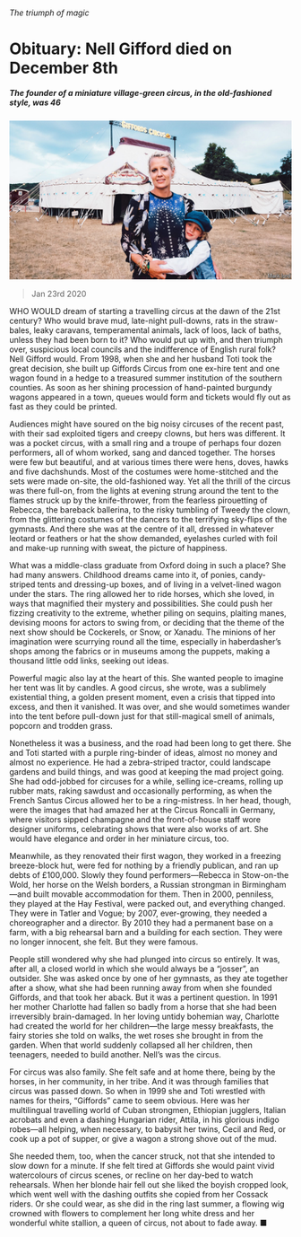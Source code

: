 ###### The triumph of magic

# Obituary: Nell Gifford died on December 8th 

##### The founder of a miniature village-green circus, in the old-fashioned style, was 46 

![image](images/20200125_OBP001_0.jpg) 

> Jan 23rd 2020 

WHO WOULD dream of starting a travelling circus at the dawn of the 21st century? Who would brave mud, late-night pull-downs, rats in the straw-bales, leaky caravans, temperamental animals, lack of loos, lack of baths, unless they had been born to it? Who would put up with, and then triumph over, suspicious local councils and the indifference of English rural folk? Nell Gifford would. From 1998, when she and her husband Toti took the great decision, she built up Giffords Circus from one ex-hire tent and one wagon found in a hedge to a treasured summer institution of the southern counties. As soon as her shining procession of hand-painted burgundy wagons appeared in a town, queues would form and tickets would fly out as fast as they could be printed.

Audiences might have soured on the big noisy circuses of the recent past, with their sad exploited tigers and creepy clowns, but hers was different. It was a pocket circus, with a small ring and a troupe of perhaps four dozen performers, all of whom worked, sang and danced together. The horses were few but beautiful, and at various times there were hens, doves, hawks and five dachshunds. Most of the costumes were home-stitched and the sets were made on-site, the old-fashioned way. Yet all the thrill of the circus was there full-on, from the lights at evening strung around the tent to the flames struck up by the knife-thrower, from the fearless pirouetting of Rebecca, the bareback ballerina, to the risky tumbling of Tweedy the clown, from the glittering costumes of the dancers to the terrifying sky-flips of the gymnasts. And there she was at the centre of it all, dressed in whatever leotard or feathers or hat the show demanded, eyelashes curled with foil and make-up running with sweat, the picture of happiness.


What was a middle-class graduate from Oxford doing in such a place? She had many answers. Childhood dreams came into it, of ponies, candy-striped tents and dressing-up boxes, and of living in a velvet-lined wagon under the stars. The ring allowed her to ride horses, which she loved, in ways that magnified their mystery and possibilities. She could push her fizzing creativity to the extreme, whether piling on sequins, plaiting manes, devising moons for actors to swing from, or deciding that the theme of the next show should be Cockerels, or Snow, or Xanadu. The minions of her imagination were scurrying round all the time, especially in haberdasher’s shops among the fabrics or in museums among the puppets, making a thousand little odd links, seeking out ideas.

Powerful magic also lay at the heart of this. She wanted people to imagine her tent was lit by candles. A good circus, she wrote, was a sublimely existential thing, a golden present moment, even a crisis that tipped into excess, and then it vanished. It was over, and she would sometimes wander into the tent before pull-down just for that still-magical smell of animals, popcorn and trodden grass.

Nonetheless it was a business, and the road had been long to get there. She and Toti started with a purple ring-binder of ideas, almost no money and almost no experience. He had a zebra-striped tractor, could landscape gardens and build things, and was good at keeping the mad project going. She had odd-jobbed for circuses for a while, selling ice-creams, rolling up rubber mats, raking sawdust and occasionally performing, as when the French Santus Circus allowed her to be a ring-mistress. In her head, though, were the images that had amazed her at the Circus Roncalli in Germany, where visitors sipped champagne and the front-of-house staff wore designer uniforms, celebrating shows that were also works of art. She would have elegance and order in her miniature circus, too.

Meanwhile, as they renovated their first wagon, they worked in a freezing breeze-block hut, were fed for nothing by a friendly publican, and ran up debts of £100,000. Slowly they found performers—Rebecca in Stow-on-the Wold, her horse on the Welsh borders, a Russian strongman in Birmingham—and built movable accommodation for them. Then in 2000, penniless, they played at the Hay Festival, were packed out, and everything changed. They were in Tatler and Vogue; by 2007, ever-growing, they needed a choreographer and a director. By 2010 they had a permanent base on a farm, with a big rehearsal barn and a building for each section. They were no longer innocent, she felt. But they were famous.

People still wondered why she had plunged into circus so entirely. It was, after all, a closed world in which she would always be a “josser”, an outsider. She was asked once by one of her gymnasts, as they ate together after a show, what she had been running away from when she founded Giffords, and that took her aback. But it was a pertinent question. In 1991 her mother Charlotte had fallen so badly from a horse that she had been irreversibly brain-damaged. In her loving untidy bohemian way, Charlotte had created the world for her children—the large messy breakfasts, the fairy stories she told on walks, the wet roses she brought in from the garden. When that world suddenly collapsed all her children, then teenagers, needed to build another. Nell’s was the circus.

For circus was also family. She felt safe and at home there, being by the horses, in her community, in her tribe. And it was through families that circus was passed down. So when in 1999 she and Toti wrestled with names for theirs, “Giffords” came to seem obvious. Here was her multilingual travelling world of Cuban strongmen, Ethiopian jugglers, Italian acrobats and even a dashing Hungarian rider, Attila, in his glorious indigo robes—all helping, when necessary, to babysit her twins, Cecil and Red, or cook up a pot of supper, or give a wagon a strong shove out of the mud.

She needed them, too, when the cancer struck, not that she intended to slow down for a minute. If she felt tired at Giffords she would paint vivid watercolours of circus scenes, or recline on her day-bed to watch rehearsals. When her blonde hair fell out she liked the boyish cropped look, which went well with the dashing outfits she copied from her Cossack riders. Or she could wear, as she did in the ring last summer, a flowing wig crowned with flowers to complement her long white dress and her wonderful white stallion, a queen of circus, not about to fade away. ■

